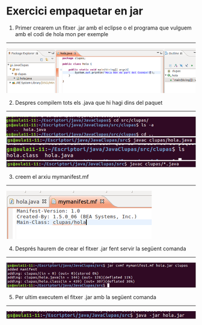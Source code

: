 # Exercici empaquetar en jar
1. Primer crearem un fitxer .jar amb el eclipse o el programa que vulguem amb el codi de hola mon per exemple
---
![](/img/java1.png)


2. Despres compilem tots els .java que hi hagi dins del paquet
---
![](/img/java2.png)
![](/img/java3.png)
![](/img/java4.png)
![](/img/java5.png)


3. creem el arxiu mymanifest.mf
---
![](/img/java6.png)


4. Després haurem de crear el fitxer .jar fent servir la següent comanda
---
![](/img/java7.png)


5. Per ultim executem el fitxer .jar amb la següent comanda
---
![](/img/java8.png)
